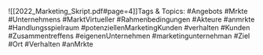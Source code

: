 
![[2022_Marketing_Skript.pdf#page=4]]Tags & Topics:
   #Angebots
   #Mrkte
   #Unternehmens
   #MarktVirtueller
   #Rahmenbedingungen
   #Akteure
   #anmrkte
   #Handlungsspielraum
   #potenziellenMarketingKunden
   #verhalten
   #Kunden
   #Zusammentreffens
   #eigenenUnternehmen
   #marketingunternehman
   #Ziel
   #Ort
   #Verhalten
   #anMrkte